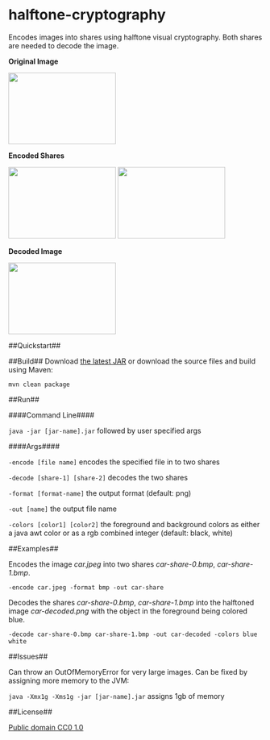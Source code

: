 # halftone-cryptography
Encodes images into shares using halftone visual cryptography. Both shares are needed to decode the image.

**Original Image**

<img src="https://dl.dropboxusercontent.com/s/dx90bksu3ihkts3/car.jpeg?dl=0" width="213" height="142" />

**Encoded Shares**

<img src="https://dl.dropboxusercontent.com/s/o26ruh20vwabeyw/share-0.png?dl=0" width="213" height="142" />
<img src="https://dl.dropboxusercontent.com/s/ykhaezaq0dolyt6/share-1.png?dl=0" width="213" height="142" />

**Decoded Image**

<img src="https://dl.dropboxusercontent.com/s/vfgcuk66pdsd647/combined.png?dl=0" width="213" height="142" />

##Quickstart##

##Build##
Download [the latest JAR](https://github.com/Zaloum/halftone-cryptography/raw/master/halftone-crypto.jar) or 
download the source files and build using Maven:

```mvn clean package```

##Run##

####Command Line####

```java -jar [jar-name].jar``` followed by user specified args

####Args####

```-encode [file name]``` encodes the specified file in to two shares

```-decode [share-1] [share-2]``` decodes the two shares

```-format [format-name]``` the output format (default: png)

```-out [name]``` the output file name

```-colors [color1] [color2]``` the foreground and background colors as either a java awt color or as a rgb combined integer (default: black, white)

##Examples##

Encodes the image _car.jpeg_ into two shares _car-share-0.bmp_, _car-share-1.bmp_.

```-encode car.jpeg -format bmp -out car-share```

Decodes the shares _car-share-0.bmp_, _car-share-1.bmp_ into the halftoned image _car-decoded.png_ with the object in the foreground 
being colored blue.

```-decode car-share-0.bmp car-share-1.bmp -out car-decoded -colors blue white```

##Issues##

Can throw an OutOfMemoryError for very large images. Can be fixed by assigning more memory to the JVM:

```java -Xmx1g -Xms1g -jar [jar-name].jar``` assigns 1gb of memory

##License##

[Public domain CC0 1.0](https://creativecommons.org/publicdomain/zero/1.0/)
